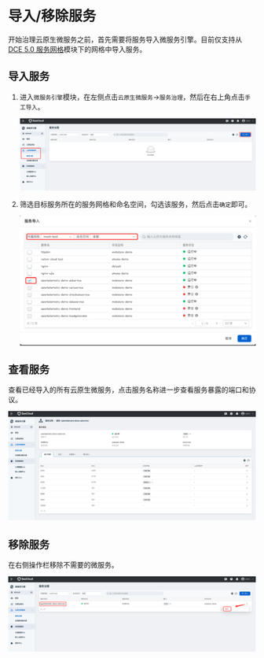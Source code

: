 # 导入/移除服务

开始治理云原生微服务之前，首先需要将服务导入微服务引擎。目前仅支持从 [DCE 5.0 服务网格](../../mspider/intro/index.md)模块下的网格中导入服务。

## 导入服务

1. 进入`微服务引擎`模块，在左侧点击`云原生微服务`->`服务治理`，然后在右上角点击`手工导入`。

    ![手工导入](../images/cloudms-import01.png)

2. 筛选目标服务所在的服务网格和命名空间，勾选该服务，然后点击`确定`即可。

    ![确定](../images/cloudms-import02.png)

## 查看服务

查看已经导入的所有云原生微服务，点击服务名称进一步查看服务暴露的端口和协议。

![查看](../images/cloudms-import03.png)

## 移除服务

在右侧操作栏移除不需要的微服务。

![移除](../images/cloudms-import04.png)

